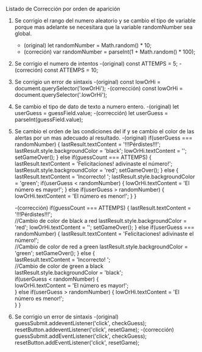 Listado de Corrección por orden de aparición

1. Se corrigio el rango del numero aleatorio y se cambio el tipo de variable porque mas adelante se necesitara que la variable randomNumber sea global.
    - (original) let randomNumber = Math.random() * 10;
    - (correción) var randomNumber = parseInt(1 + Math.random() * 100);

2. Se corrigio el numero de intentos 
    -(original) const ATTEMPS = 5;
    -(correción) const ATTEMPS = 10;

3. Se corrigio un error de sintaxis
    -(original) const lowOrHi = document.querySelector('lowOrHi');
    -(corrección) const lowOrHi = document.querySelector('.lowOrHi');

4. Se cambio el tipo de dato de texto a numero entero.
    -(original) let userGuess = guessField.value;
    -(corrección) let userGuess = parseInt(guessField.value);

5. Se cambio el orden de las condiciones del if y se cambio el color de las alertas por un mas adecuado al resultado.
    -(original) 
    if(userGuess === randomNumber) {
      lastResult.textContent = '!!!Pérdistes!!!';
      lastResult.style.backgroundColor = 'black';
      lowOrHi.textContent = '';
      setGameOver();
    } else if(guessCount === ATTEMPS) {
      lastResult.textContent = 'Felicitaciones! adivinaste el número!';
      lastResult.style.backgroundColor = 'red';
      setGameOver();
    } else {
      lastResult.textContent = 'Incorrecto! ';
      lastResult.style.backgroundColor = 'green';
      if(userGuess < randomNumber) {
        lowOrHi.textContent = 'El número es mayor!';
      } else if(userGuess > randomNumber) {
        lowOrHi.textContent = 'El número es menor!';
      }
    }

    -(corrección)
    if(guessCount === ATTEMPS) {
        lastResult.textContent = '!!!Pérdistes!!!';      
        //Cambio de color de black a red
        lastResult.style.backgroundColor = 'red';
        lowOrHi.textContent = '';
        setGameOver();
      } else if(userGuess === randomNumber) {
        lastResult.textContent = 'Felicitaciones! adivinaste el número!';      
        //Cambio de color de red a green
        lastResult.style.backgroundColor = 'green';
        setGameOver();
      } else {      
        lastResult.textContent = 'Incorrecto! ';            
        //Cambio de color de green a black    
        lastResult.style.backgroundColor = 'black';       
        if(userGuess < randomNumber) {        
          lowOrHi.textContent = 'El número es mayor!';                        
        } else if(userGuess > randomNumber) {
          lowOrHi.textContent = 'El número es menor!';        
        }
      }

6. Se corrigio un error de sintaxis
    -(original) guessSubmit.addeventListener('click', checkGuess);
                resetButton.addeventListener('click', resetGame);
    -(corrección) guessSubmit.addEventListener('click', checkGuess);
                  resetButton.addEventListener('click', resetGame);

